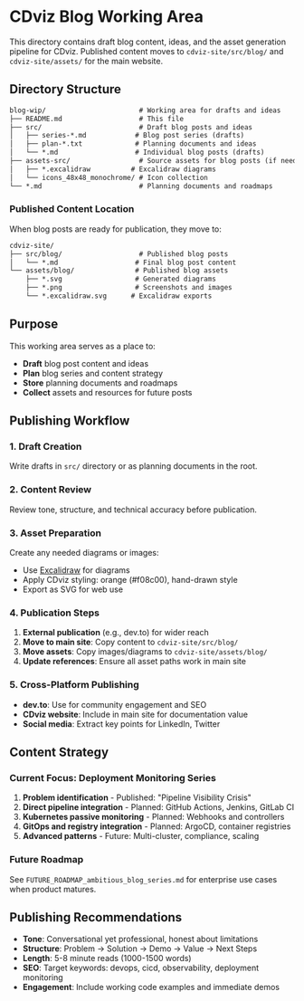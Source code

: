 # CDviz Blog Working Area

This directory contains draft blog content, ideas, and the asset generation pipeline for CDviz. Published content moves to `cdviz-site/src/blog/` and `cdviz-site/assets/` for the main website.

## Directory Structure

```txt
blog-wip/                       # Working area for drafts and ideas
├── README.md                   # This file
├── src/                        # Draft blog posts and ideas
│   ├── series-*.md            # Blog post series (drafts)
│   ├── plan-*.txt             # Planning documents and ideas
│   └── *.md                   # Individual blog posts (drafts)
├── assets-src/                 # Source assets for blog posts (if needed)
│   ├── *.excalidraw          # Excalidraw diagrams
│   └── icons_48x48_monochrome/ # Icon collection
└── *.md                        # Planning documents and roadmaps
```

### Published Content Location

When blog posts are ready for publication, they move to:

```txt
cdviz-site/
├── src/blog/                   # Published blog posts
│   └── *.md                   # Final blog post content
└── assets/blog/               # Published blog assets
    ├── *.svg                  # Generated diagrams
    ├── *.png                  # Screenshots and images
    └── *.excalidraw.svg      # Excalidraw exports
```

## Purpose

This working area serves as a place to:

- **Draft** blog post content and ideas
- **Plan** blog series and content strategy
- **Store** planning documents and roadmaps
- **Collect** assets and resources for future posts

## Publishing Workflow

### 1. Draft Creation

Write drafts in `src/` directory or as planning documents in the root.

### 2. Content Review

Review tone, structure, and technical accuracy before publication.

### 3. Asset Preparation

Create any needed diagrams or images:

- Use [Excalidraw](https://excalidraw.com) for diagrams
- Apply CDviz styling: orange (#f08c00), hand-drawn style
- Export as SVG for web use

### 4. Publication Steps

1. **External publication** (e.g., dev.to) for wider reach
2. **Move to main site**: Copy content to `cdviz-site/src/blog/`
3. **Move assets**: Copy images/diagrams to `cdviz-site/assets/blog/`
4. **Update references**: Ensure all asset paths work in main site

### 5. Cross-Platform Publishing

- **dev.to**: Use for community engagement and SEO
- **CDviz website**: Include in main site for documentation value
- **Social media**: Extract key points for LinkedIn, Twitter

## Content Strategy

### Current Focus: Deployment Monitoring Series

1. **Problem identification** - Published: "Pipeline Visibility Crisis"
2. **Direct pipeline integration** - Planned: GitHub Actions, Jenkins, GitLab CI
3. **Kubernetes passive monitoring** - Planned: Webhooks and controllers
4. **GitOps and registry integration** - Planned: ArgoCD, container registries
5. **Advanced patterns** - Future: Multi-cluster, compliance, scaling

### Future Roadmap

See `FUTURE_ROADMAP_ambitious_blog_series.md` for enterprise use cases when product matures.

## Publishing Recommendations

- **Tone**: Conversational yet professional, honest about limitations
- **Structure**: Problem → Solution → Demo → Value → Next Steps
- **Length**: 5-8 minute reads (1000-1500 words)
- **SEO**: Target keywords: devops, cicd, observability, deployment monitoring
- **Engagement**: Include working code examples and immediate demos
